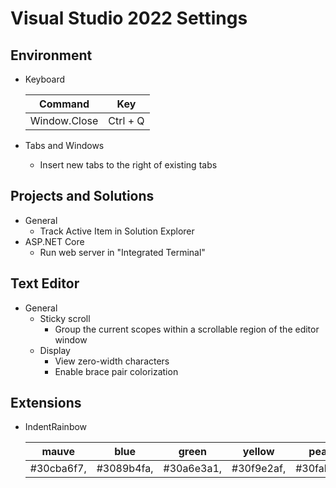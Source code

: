 # Visual Studio 2022 Settings

## Environment

-   Keyboard

    | Command      | Key      |
    | ------------ | -------- |
    | Window.Close | Ctrl + Q |

-   Tabs and Windows
    -   Insert new tabs to the right of existing tabs

## Projects and Solutions

-   General
    -   Track Active Item in Solution Explorer
-   ASP.NET Core
    -   Run web server in "Integrated Terminal"

## Text Editor

-   General
    -   Sticky scroll
        -   Group the current scopes within a scrollable region of the editor window
    -   Display
        -   View zero-width characters
        -   Enable brace pair colorization

## Extensions

-   IndentRainbow

    | mauve      | blue       | green      | yellow     | peach      | red       |
    | ---------- | ---------- | ---------- | ---------- | ---------- | --------- |
    | #30cba6f7, | #3089b4fa, | #30a6e3a1, | #30f9e2af, | #30fab387, | #30f38ba8 |
